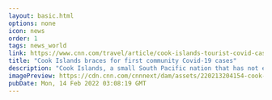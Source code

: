```yaml
---
layout: basic.html
options: none
icon: news
order: 1
tags: news_world
link: https://www.cnn.com/travel/article/cook-islands-tourist-covid-cases/index.html
title: "Cook Islands braces for first community Covid-19 cases"
description: "Cook Islands, a small South Pacific nation that has not experienced Covid-19 in its community, is readying for its first coronavirus infections after an infected traveler visited, Prime Minister Mark Brown said on Sunday."
imagePreview: https://cdn.cnn.com/cnnnext/dam/assets/220213204154-cook-islands-tourist-covid-cases-video-synd-2.jpg
pubDate: Mon, 14 Feb 2022 03:08:19 GMT
---
```

